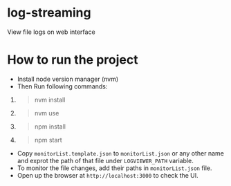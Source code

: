 # log-streaming
View file logs on web interface


# How to run the project
- Install node version manager (nvm)
- Then Run following commands:
1. > nvm install
2. > nvm use
3. > npm install
4. > npm start

- Copy `monitorList.template.json` to `monitorList.json` or any other name and exprot the path of that file under `LOGVIEWER_PATH` variable.
- To monitor the file changes, add their paths in `monitorList.json` file.
- Open up the browser at `http://localhost:3000` to check the UI.

